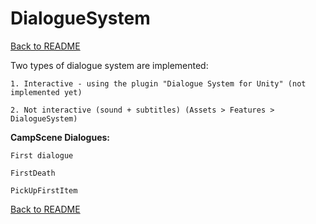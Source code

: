 # DialogueSystem

[Back to README](https://github.com/MaxNzk/Magic9Magic-demo-code/blob/main/README.md)

Two types of dialogue system are implemented:
	
	1. Interactive - using the plugin "Dialogue System for Unity" (not implemented yet)

	2. Not interactive (sound + subtitles) (Assets > Features > DialogueSystem)
	
**CampScene Dialogues:**

	First dialogue
	
	FirstDeath
	
	PickUpFirstItem

[Back to README](https://github.com/MaxNzk/Magic9Magic-demo-code/blob/main/README.md)
